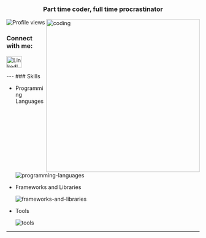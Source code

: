 <h3 align="center">Part time coder, full time procrastinator</h3>
<img align="right" alt="coding" width="400" src="https://media.tenor.com/GfSX-u7VGM4AAAAC/coding.gif" />


![Profile views](https://komarev.com/ghpvc/?username=praveen-yad&style=flat-square)



<h3 align="left">Connect with me:</h3>
<p align="left">
  <a href="https://linkedin.com/in/harsh-sharma-848560230/" target="_blank">
    <img align="center" src="https://raw.githubusercontent.com/rahuldkjain/github-profile-readme-generator/master/src/images/icons/Social/linked-in-alt.svg" alt="LinkedIn" height="30" width="40" />
  </a>
</p>
---
### Skills

- Programming Languages

  ![programming-languages](https://skillicons.dev/icons?i=cpp,python,css,javascript,c)

- Frameworks and Libraries

  ![frameworks-and-libraries](https://skillicons.dev/icons?i=react,nodejs)

- Tools

  ![tools](https://skillicons.dev/icons?i=vscode,sublime,github,git,linux)

---



